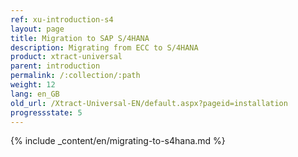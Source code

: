 ```yaml
---
ref: xu-introduction-s4
layout: page
title: Migration to SAP S/4HANA
description: Migrating from ECC to S/4HANA
product: xtract-universal
parent: introduction
permalink: /:collection/:path
weight: 12
lang: en_GB
old_url: /Xtract-Universal-EN/default.aspx?pageid=installation
progressstate: 5
---
```


{% include _content/en/migrating-to-s4hana.md %}